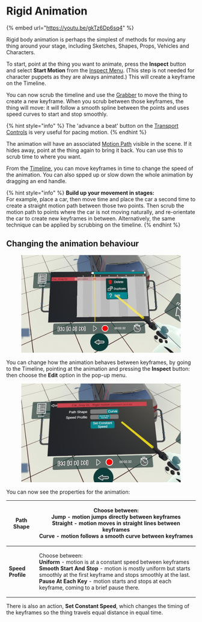 # Rigid Animation

{% embed url="https://youtu.be/gkTz6Dp6sq4" %}

Rigid body animation is perhaps the simplest of methods for moving any thing around your stage, including Sketches, Shapes, Props, Vehicles and Characters.

To start, point at the thing you want to animate, press the **Inspect** button and select **Start Motion** from the [Inspect Menu](../basics/working-with-things/#inspect-menu). (This step is not needed for character puppets as they are always animated.) This will create a keyframe on the Timeline.

You can now scrub the timeline and use the [Grabber](../basics/core-tools/grabber.md) to move the thing to create a new keyframe. When you scrub between those keyframes, the thing will move: it will follow a smooth spline between the points and uses speed curves to start and stop smoothly.

{% hint style="info" %}
The 'advance a beat' button on the [Transport Controls](../basics/working-with-time/#transport-controls) is very useful for pacing motion.
{% endhint %}

The animation will have an associated [Motion Path](../basics/working-with-time/motion-paths.md) visible in the scene. If it hides away, point at the thing again to bring it back. You can use this to scrub time to where you want.&#x20;

From the [Timeline](../basics/working-with-time/timeline.md), you can move keyframes in time to change the speed of the animation. You can also spped up or slow down the whole animation by dragging an end handle.

{% hint style="info" %}
**Build up your movement in stages:**\
For example, place a car, then move time and place the car a second time to create a straight motion path between those two points. Then scrub the motion path to points where the car is not moving naturally, and re-orientate the car to create new keyframes in between. Alternatively, the same technique can be applied by scrubbing on  the timeline.
{% endhint %}

## Changing the animation behaviour

<figure><img src="../.gitbook/assets/DUMMY 2023-02-22 14-11-04.jpg" alt=""><figcaption></figcaption></figure>

You can change how the animation behaves between keyframes, by going to the Timeline, pointing at the animation and pressing the **Inspect** button: then choose the **Edit** option in the pop-up menu.

<figure><img src="../.gitbook/assets/DUMMY 2023-02-22 14-11-11.jpg" alt=""><figcaption></figcaption></figure>

You can now see the properties for the animation:

| **Path Shape**    | <p>Choose between:<br><strong>Jump</strong> - motion jumps directly between keyframes <br><strong>Straight</strong> - motion moves in straight lines between keyframes<br><strong>Curve</strong> - motion follows a smooth curve between keyframes</p>                                                                                                               |
| ----------------- | -------------------------------------------------------------------------------------------------------------------------------------------------------------------------------------------------------------------------------------------------------------------------------------------------------------------------------------------------------------------- |
| **Speed Profile** | <p>Choose between:<br><strong>Uniform</strong> - motion is at a constant speed between keyframes<br><strong>Smooth Start And Stop</strong> - motion is mostly uniform but starts smoothly at the first keyframe and stops smoothly at the last.<br><strong>Pause At Each Key</strong> - motion starts and stops at each keyframe, coming to a brief pause there.</p> |

There is also an action, **Set Constant Speed**, which changes the timing of the keyframes so the thing travels equal distance in equal time.

